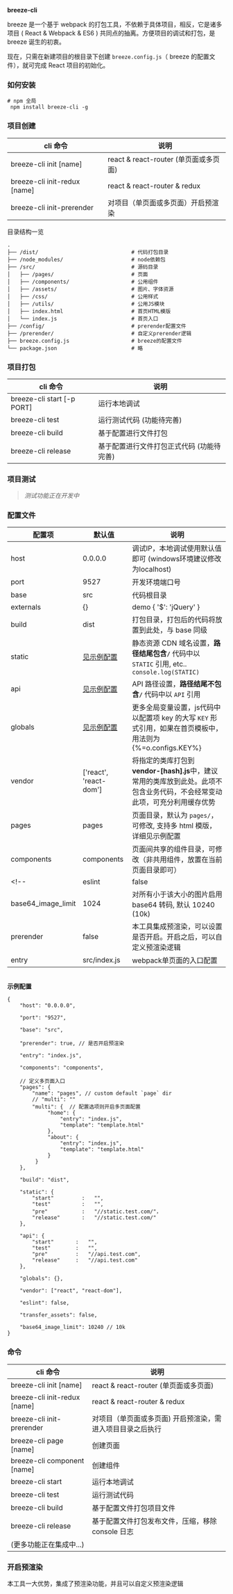 **breeze-cli**

breeze 是一个基于 webpack 的打包工具，不依赖于具体项目，相反，它是诸多项目 ( React & Webpack & ES6 ) 共同点的抽离。方便项目的调试和打包，是 breeze 诞生的初衷。

现在，只需在新建项目的根目录下创建 `breeze.config.js`（ breeze 的配置文件），就可完成 React 项目的初始化。


### <span id="install">如何安装</span>

  ```
  # npm 全局
   npm install breeze-cli -g 

  ```
### <span id="create">项目创建</span>

| cli 命令                      | 说明
|-------------------------------|----------------------------
| breeze-cli init [name]            | react & react-router (单页面或多页面)
| breeze-cli init-redux [name]      | react & react-router & redux
| breeze-cli init-prerender         | 对项目（单页面或多页面）开启预渲染

目录结构一览

```
.
├── /dist/                              # 代码打包目录
├── /node_modules/                      # node依赖包
├── /src/                               # 源码目录
│   ├── /pages/                         # 页面
│   ├── /components/                    # 公用组件
│   ├── /assets/                        # 图片、字体资源
│   ├── /css/                           # 公用样式
│   ├── /utils/                         # 公用JS模块
│   ├── index.html                      # 首页HTML模版
│   └── index.js                        # 首页入口
├── /config/                            # prerender配置文件
├── /prerender/                         # 自定义prerender逻辑
├── breeze.config.js                    # breeze的配置文件
└── package.json                        # 略
```

### <span id="build">项目打包</span>

| cli 命令                | 说明
|-------------------------|-----------------------------------------------
| breeze-cli start [-p PORT]  | 运行本地调试
| breeze-cli test             | 运行测试代码 (功能待完善)
| breeze-cli build            | 基于配置进行文件打包
| breeze-cli release          | 基于配置进行文件打包正式代码 (功能待完善)


### <span id="test">项目测试</span>

> *测试功能正在开发中*

### <span id="config">配置文件</span>

| 配置项                  | 默认值       						| 说明
|-------------------------|--------------						|-------------------------------------------------
| host                    |  0.0.0.0     						| 调试IP，本地调试使用默认值即可 (windows环境建议修改为localhost)
| port                    |  9527        						| 开发环境端口号
| base                    |  src         						| 代码根目录
| externals               |  {}         						| demo { '$': 'jQuery' }
| build                   |  dist        						| 打包目录，打包后的代码将放置到此处，与 base 同级
| static                  |  [见示例配置](#config_default)   	| 静态资源 CDN 域名设置，**路径结尾包含`/`** 代码中以 `STATIC` 引用, etc.. `console.log(STATIC)`
| api                     |  [见示例配置](#config_default)   	| API 路径设置，**路径结尾不包含`/`** 代码中以 `API` 引用
| globals                 |  [见示例配置](#config_default)      | 更多全局变量设置，js代码中以配置项 key 的大写 `KEY` 形式引用，如果在首页模板中，用法则为{%=o.configs.KEY%}
| vendor                  |  ['react', 'react-dom'] | 将指定的类库打包到 **vendor-[hash].js**中，建议常用的类库放到此处。此项不包含业务代码，不会经常变动此项，可充分利用缓存优势
| pages                   |  pages         						| 页面目录，默认为 `pages/`，可修改, 支持多 html 模版，详细见示例配置
| components              |  components         				| 页面间共享的组件目录，可修改（非共用组件，放置在当前页面目录即可）
<!-- | eslint                  |  false         						| 是否启用 eslint , 默认关闭，如果启用该选项，请在项目根目录提供自己的 .eslintrc -->
| base64_image_limit      |  1024                				| 对所有小于该大小的图片启用 base64 转码, 默认 10240 (10k)
| prerender               |  false                			| 本工具集成预渲染，可以设置是否开启。开启之后，可以自定义预渲染逻辑
| entry                   |  src/index.js               | webpack单页面的入口配置

<br/> <b id="config_default">示例配置</b>

```
{
    "host": "0.0.0.0",
  
    "port": "9527",
  
    "base": "src",
  
    "prerender": true, // 是否开启预渲染
  
    "entry": "index.js",

    "components": "components",
  
    // 定义多页面入口
    "pages": {
        "name": "pages", // custom default `page` dir
        // "multi": ""
        "multi": {  // 配置选项则开启多页面配置
             "home": {
                 "entry": "index.js",
                 "template": "template.html"
             },
             "about": {
                 "entry": "index.js",
                 "template": "template.html"
             } 
         }
    },
  
    "build": "dist",
  
    "static": {
        "start"         :   "",                 
        "test"          :   "",
        "pre"           :   "//static.test.com/"，
        "release"       :   "//static.test.com/" 
    },
  
    "api": {  
        "start"       :   "",
        "test"        :   "",
        "pre"         :   "//api.test.com",
        "release"     :   "//api.test.com"
    },
  
    "globals": {}, 
  
    "vendor": ["react", "react-dom"],
  
    "eslint": false,
  
    "transfer_assets": false,
  
    "base64_image_limit": 10240 // 10k
}
```

### <span id="api">命令</span>

| cli 命令                      | 说明
|-------------------------------|----------------------------
| breeze-cli init [name]            | react & react-router (单页面或多页面)
| breeze-cli init-redux [name]      | react & react-router & redux
| breeze-cli init-prerender         | 对项目（单页面或多页面) 开启预渲染，需进入项目目录之后执行
| breeze-cli page [name]            | 创建页面
| breeze-cli component [name]       | 创建组件
| breeze-cli start                  | 运行本地调试
| breeze-cli test                   | 运行测试代码
| breeze-cli build                  | 基于配置文件打包项目文件
| breeze-cli release                | 基于配置文件打包发布文件，压缩，移除 console 日志
| (更多功能正在集成中...)


### <span id="预渲染">开启预渲染</span>

本工具一大优势，集成了预渲染功能，并且可以自定义预渲染逻辑
